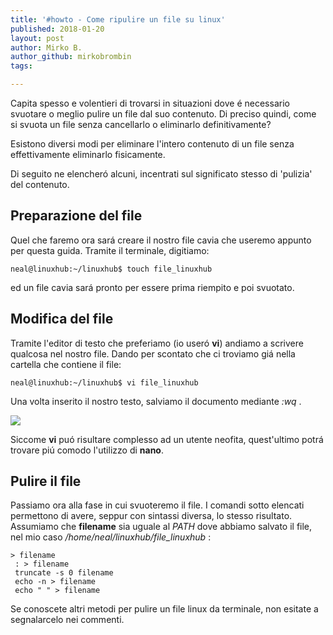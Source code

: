 ```yaml
---
title: '#howto - Come ripulire un file su linux'
published: 2018-01-20
layout: post
author: Mirko B.
author_github: mirkobrombin
tags:

---
```

Capita spesso e volentieri di trovarsi in situazioni dove é necessario svuotare o meglio pulire un file dal suo contenuto. Di preciso quindi, come si svuota un file senza cancellarlo o eliminarlo definitivamente?

Esistono diversi modi per eliminare l'intero contenuto di un file senza effettivamente eliminarlo fisicamente.

Di seguito ne elencheró alcuni, incentrati sul significato stesso di 'pulizia' del contenuto.

## Preparazione del file

Quel che faremo ora sará creare il nostro file cavia che useremo appunto per questa guida. Tramite il terminale, digitiamo:

    neal@linuxhub:~/linuxhub$ touch file_linuxhub

ed un file cavia sará pronto per essere prima riempito e poi svuotato.

## Modifica del file

Tramite l'editor di testo che preferiamo (io useró **vi**) andiamo a scrivere qualcosa nel nostro file. Dando per scontato che ci troviamo giá nella cartella che contiene il file:

    neal@linuxhub:~/linuxhub$ vi file_linuxhub

Una volta inserito il nostro testo, salviamo il documento mediante _:wq_ .

[![](https://linuxhub.it/wp-content/uploads/2018/01/linuxhub1.png)](https://linuxhub.it/wp-content/uploads/2018/01/linuxhub1.png)

Siccome **vi** puó risultare complesso ad un utente neofita, quest'ultimo potrá trovare piú comodo l'utilizzo di **nano**.

## Pulire il file

Passiamo ora alla fase in cui svuoteremo il file. I comandi sotto elencati permettono di avere, seppur con sintassi diversa, lo stesso risultato. Assumiamo che **filename** sia uguale al _PATH_ dove abbiamo salvato il file, nel mio caso _/home/neal/linuxhub/file_linuxhub_ :

    > filename
     : > filename
     truncate -s 0 filename
     echo -n > filename
     echo " " > filename

Se conoscete altri metodi per pulire un file linux da terminale, non esitate a segnalarcelo nei commenti.